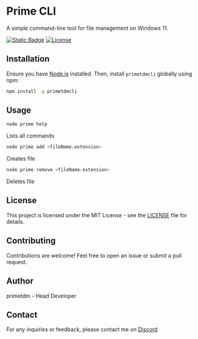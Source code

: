 # Prime CLI

A simple command-line tool for file management on Windows 11.

[![Static Badge](https://img.shields.io/badge/package-primetdmcli-light_green)](https://www.npmjs.com/package/primetdmcli)
[![License](https://img.shields.io/badge/license-MIT-blue.svg)](https://github.com/yourusername/primecli/blob/main/LICENSE)

## Installation

Ensure you have [Node.js](https://nodejs.org/) installed. Then, install `primetdmcli` globally using npm:

```bash
npm install -g primetdmcli
```

## Usage

```bash
node prime help
```
Lists all commands

```bash
node prime add <fileName.extension>
```
Creates file

```bash
node prime remove <fileName.extension>
```
Deletes file

## License

This project is licensed under the MIT License - see the [LICENSE](https://github.com/yourusername/primecli/blob/main/LICENSE) file for details.

## Contributing

Contributions are welcome! Feel free to open an issue or submit a pull request.

## Author

primetdm - Head Developer

## Contact

For any inquiries or feedback, please contact me on [Discord](https://dsc.gg/witheredknights/)
